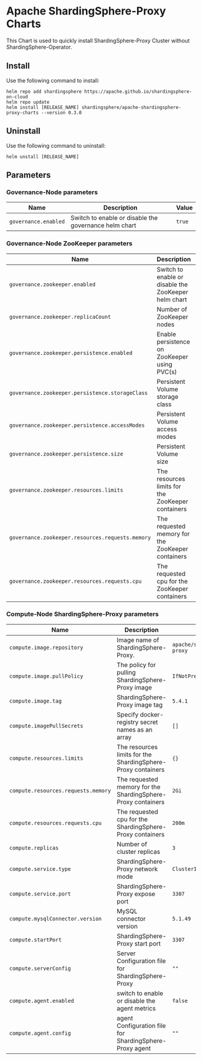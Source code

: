 # Apache ShardingSphere-Proxy Charts

This Chart is used to quickly install ShardingSphere-Proxy Cluster without ShardingSphere-Operator.

## Install

Use the following command to install:

```
helm repo add shardingsphere https://apache.github.io/shardingsphere-on-cloud
helm repo update
helm install [RELEASE_NAME] shardingsphere/apache-shardingsphere-proxy-charts --version 0.3.0
```

## Uninstall

Use the following command to uninstall:

```
helm unstall [RELEASE_NAME]
```

## Parameters

### Governance-Node parameters


| Name                 | Description                                           | Value  |
| ---------------------- | ------------------------------------------------------- | -------- |
| `governance.enabled` | Switch to enable or disable the governance helm chart | `true` |

### Governance-Node ZooKeeper parameters


| Name                                             | Description                                          | Value               |
| -------------------------------------------------- | ------------------------------------------------------ | --------------------- |
| `governance.zookeeper.enabled`                   | Switch to enable or disable the ZooKeeper helm chart | `true`              |
| `governance.zookeeper.replicaCount`              | Number of ZooKeeper nodes                            | `1`                 |
| `governance.zookeeper.persistence.enabled`       | Enable persistence on ZooKeeper using PVC(s)         | `false`             |
| `governance.zookeeper.persistence.storageClass`  | Persistent Volume storage class                      | `""`                |
| `governance.zookeeper.persistence.accessModes`   | Persistent Volume access modes                       | `["ReadWriteOnce"]` |
| `governance.zookeeper.persistence.size`          | Persistent Volume size                               | `8Gi`               |
| `governance.zookeeper.resources.limits`          | The resources limits for the ZooKeeper containers    | `{}`                |
| `governance.zookeeper.resources.requests.memory` | The requested memory for the ZooKeeper containers    | `256Mi`             |
| `governance.zookeeper.resources.requests.cpu`    | The requested cpu for the ZooKeeper containers       | `250m`              |

### Compute-Node ShardingSphere-Proxy parameters


| Name                                | Description                                                  | Value                         |
| ------------------------------------- | -------------------------------------------------------------- | ------------------------------- |
| `compute.image.repository`          | Image name of ShardingSphere-Proxy.                          | `apache/shardingsphere-proxy` |
| `compute.image.pullPolicy`          | The policy for pulling ShardingSphere-Proxy image            | `IfNotPresent`                |
| `compute.image.tag`                 | ShardingSphere-Proxy image tag                               | `5.4.1`                       |
| `compute.imagePullSecrets`          | Specify docker-registry secret names as an array             | `[]`                          |
| `compute.resources.limits`          | The resources limits for the ShardingSphere-Proxy containers | `{}`                          |
| `compute.resources.requests.memory` | The requested memory for the ShardingSphere-Proxy containers | `2Gi`                         |
| `compute.resources.requests.cpu`    | The requested cpu for the ShardingSphere-Proxy containers    | `200m`                        |
| `compute.replicas`                  | Number of cluster replicas                                   | `3`                           |
| `compute.service.type`              | ShardingSphere-Proxy network mode                            | `ClusterIP`                   |
| `compute.service.port`              | ShardingSphere-Proxy expose port                             | `3307`                        |
| `compute.mysqlConnector.version`    | MySQL connector version                                      | `5.1.49`                      |
| `compute.startPort`                 | ShardingSphere-Proxy start port                              | `3307`                        |
| `compute.serverConfig`              | Server Configuration file for ShardingSphere-Proxy           | `""`                          |
| `compute.agent.enabled`             | switch to enable or disable the agent metrics                | `false`                       |
| `compute.agent.config`              | agent Configuration file for ShardingSphere-Proxy agent      | `""`                          |
